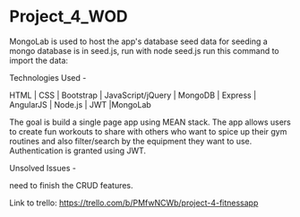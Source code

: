 # Project_4_WOD


MongoLab is used to host the app's database
seed data for seeding a mongo database is in seed.js, run with node seed.js
run this command to import the data:


Technologies Used - 

HTML | CSS | Bootstrap | JavaScript/jQuery | MongoDB | Express | AngularJS | Node.js | JWT |MongoLab

The goal is build a single page app using MEAN stack. The app allows users to create fun workouts to share with others who want to spice up their gym routines and also filter/search by the equipment they want to use. Authentication is granted using JWT.

Unsolved Issues - 

need to finish the CRUD features.

Link to trello:
https://trello.com/b/PMfwNCWb/project-4-fitnessapp
